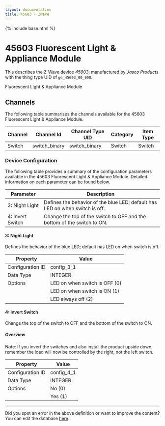 ```yaml
---
layout: documentation
title: 45603 - ZWave
---
```


{% include base.html %}

# 45603 Fluorescent Light &amp; Appliance Module

This describes the Z-Wave device *45603*, manufactured by *Jasco Products* with the thing type UID of ```ge_45603_00_000```. 

Fluorescent Light & Appliance Module


## Channels
The following table summarises the channels available for the 45603 Fluorescent Light &amp; Appliance Module.

| Channel | Channel Id | Channel Type UID | Category | Item Type |
|---------|------------|------------------|----------|-----------|
| Switch | switch_binary | switch_binary | Switch | Switch |


### Device Configuration
The following table provides a summary of the configuration parameters available in the 45603 Fluorescent Light &amp; Appliance Module.
Detailed information on each parameter can be found below.

| Parameter   | Description |
|-------------|-------------|
| 3: Night Light | Defines the behavior of the blue LED; default has LED on when switch is off. |
| 4: Invert Switch | Change the top of the switch to OFF and the bottom of the switch to ON. |


#### 3: Night Light

Defines the behavior of the blue LED; default has LED on when switch is off.


| Property         | Value    |
|------------------|----------|
| Configuration ID | config_3_1 |
| Data Type        | INTEGER || Default Value | 0 |
| Options | LED on when switch is OFF (0) |
|  | LED on when switch is ON (1) |
|  | LED always off (2) |


#### 4: Invert Switch

Change the top of the switch to OFF and the bottom of the switch to ON.  


##### Overview 

Note: If you invert the switches and also install the product upside down, remember the load will now be controlled by the right, not the left switch.


| Property         | Value    |
|------------------|----------|
| Configuration ID | config_4_1 |
| Data Type        | INTEGER || Default Value | 0 |
| Options | No (0) |
|  | Yes (1) |


---

Did you spot an error in the above definition or want to improve the content?
You can edit the database [here](http://www.cd-jackson.com/index.php/zwave/zwave-device-database/zwave-device-list/devicesummary/42).
